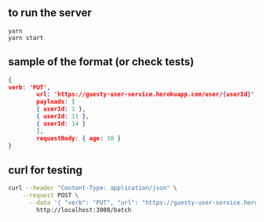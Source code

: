 ## to run the server
```
yarn
yarn start
```


## sample of the format (or check tests)
```json
{
verb: 'PUT',
        url: 'https://guesty-user-service.herokuapp.com/user/{userId}',
        payloads: [
        { userId: 1 },
        { userId: 11 },
        { userId: 14 }
        ],
        requestBody: { age: 30 }
}
```
## curl for testing
```sh
curl --header "Content-Type: application/json" \
    --request POST \
      --data '{ "verb": "PUT", "url": "https://guesty-user-service.herokuapp.com/user/{userId}", "payloads": [ { "userId": 1 } ], "requestBody": { "age": 30 } }' \
        http://localhost:3000/batch
```
